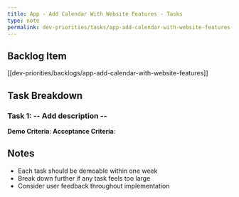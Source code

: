 ```yaml
---
title: App - Add Calendar With Website Features - Tasks
type: note
permalink: dev-priorities/tasks/app-add-calendar-with-website-features-tasks
---
```


## Backlog Item
[[dev-priorities/backlogs/app-add-calendar-with-website-features]]

## Task Breakdown

### Task 1:  -- Add description --
**Demo Criteria**: 
**Acceptance Criteria**:


## Notes
- Each task should be demoable within one week
- Break down further if any task feels too large
- Consider user feedback throughout implementation